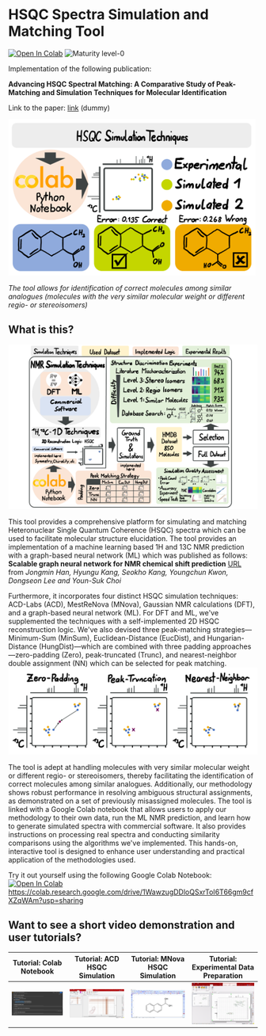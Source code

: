 # HSQC Spectra Simulation and Matching Tool
 [![Open In Colab](https://colab.research.google.com/assets/colab-badge.svg)](https://colab.research.google.com/drive/1WawzugDDloQSxrToI6T66gm9cfXZqWAm?usp=sharing
)
![Maturity level-0](https://img.shields.io/badge/Maturity%20Level-ML--0-red)

Implementation of the following publication: 

**Advancing HSQC Spectral Matching: A Comparative Study of Peak-Matching and Simulation Techniques for Molecular Identification**

Link to the paper: [link](https://dummy.com) (dummy)

<img src="./dump/graphical_abstract.png" width="500">

*The tool allows for identification of correct molecules among similar analogues (molecules with the very similar molecular weight or different regio- or stereoisomers)*



## What is this?
![Alt text](./dump/Paper_1_Figure_v3_GITHUB.png)

This tool provides a comprehensive platform for simulating and matching Heteronuclear Single Quantum Coherence (HSQC) spectra which can be used to facilitate molecular structure elucidation. 
The tool provides an implementation of a machine learning based 1H and 13C NMR prediction with a graph-based neural network (ML) which was published as follows:
**Scalable graph neural network for NMR chemical shift prediction**  [URL](https://pubs.rsc.org/en/Content/ArticleLanding/2022/CP/D2CP04542G)
from *Jongmin Han, Hyungu Kang, Seokho Kang, Youngchun Kwon, Dongseon Lee and Youn-Suk Choi* 

Furthermore, it incorporates four distinct HSQC simulation techniques: ACD-Labs (ACD), MestReNova (MNova), Gaussian NMR calculations (DFT), and a graph-based neural network (ML). For DFT and ML, we've supplemented the techniques with a self-implemented 2D HSQC reconstruction logic. We've also devised three peak-matching strategies—Minimum-Sum (MinSum), Euclidean-Distance (EucDist), and Hungarian-Distance (HungDist)—which are combined with three padding approaches—zero-padding (Zero), peak-truncated (Trunc), and nearest-neighbor double assignment (NN) which can be selected for peak matching. 
<img src="./dump/peak_padding.png" width="800">

The tool is adept at handling molecules with very similar molecular weight or different regio- or stereoisomers, thereby facilitating the identification of correct molecules among similar analogues. Additionally, our methodology shows robust performance in resolving ambiguous structural assignments, as demonstrated on a set of previously misassigned molecules.
The tool is linked with a Google Colab notebook that allows users to apply our methodology to their own data, run the ML NMR prediction, and learn how to generate simulated spectra with commercial software. It also provides instructions on processing real spectra and conducting similarity comparisons using the algorithms we've implemented. This hands-on, interactive tool is designed to enhance user understanding and practical application of the methodologies used.

Try it out yourself using the following Google Colab Notebook:
 [![Open In Colab](https://colab.research.google.com/assets/colab-badge.svg)](https://colab.research.google.com/drive/1WawzugDDloQSxrToI6T66gm9cfXZqWAm?usp=sharing
) 
https://colab.research.google.com/drive/1WawzugDDloQSxrToI6T66gm9cfXZqWAm?usp=sharing
## Want to see a short video demonstration and user tutorials?
| Tutorial: Colab Notebook |  Tutorial: ACD HSQC Simulation |  Tutorial: MNova HSQC Simulation |  Tutorial: Experimental Data Preparation |
|:-:|:-:|:-:|:-:|
| [![](./dump/Colab_Notebook.PNG)](https://youtu.be/w59bVTpJmZY) | [![](./dump/MNova.PNG)](https://youtu.be/RyMQuRYtpbM) | [![](./dump/ACD.PNG)](https://youtu.be/xymw0ZRF8Xo) | [![](./dump/experimental_peak_picking.PNG)](https://youtu.be/NYW5bve198U) |




